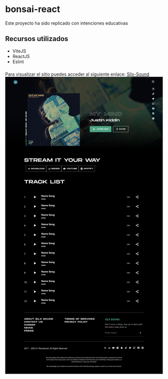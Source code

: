 # bonsai-react

Este proyecto ha sido replicado con intenciones educativas

## Recursos utilizados

- ViteJS
- ReactJS
- Eslint

###
Para visualizar el sitio puedes acceder al siguiente enlace:
[Silx-Sound](https://adryanovie2.github.io/silx-sound/)
![alt text](https://github.com/AdryanOvie2/silx-sound/blob/main/readme.png)
